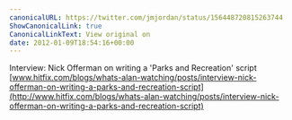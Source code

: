 ```yaml
---
canonicalURL: https://twitter.com/jmjordan/status/156448720815263744
ShowCanonicalLink: true
CanonicalLinkText: View original on
date: 2012-01-09T18:54:16+00:00
---
```

Interview: Nick Offerman on writing a 'Parks and Recreation' script [www.hitfix.com/blogs/whats-alan-watching/posts/interview-nick-offerman-on-writing-a-parks-and-recreation-script](http://www.hitfix.com/blogs/whats-alan-watching/posts/interview-nick-offerman-on-writing-a-parks-and-recreation-script)
